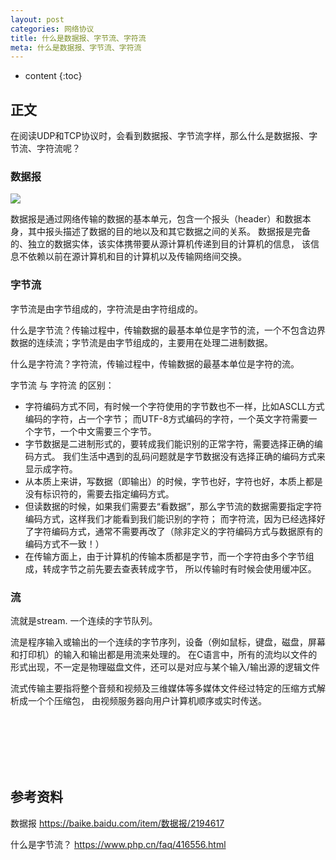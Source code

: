 ```yaml
---
layout: post
categories: 网络协议
title: 什么是数据报、字节流、字符流
meta: 什么是数据报、字节流、字符流
---
```

* content
{:toc}
  
## 正文

在阅读UDP和TCP协议时，会看到数据报、字节流字样，那么什么是数据报、字节流、字符流呢？

### 数据报

![]({{site.baseurl}}/images/20221124/20221124104219.jpg)

数据报是通过网络传输的数据的基本单元，包含一个报头（header）和数据本身，其中报头描述了数据的目的地以及和其它数据之间的关系。
数据报是完备的、独立的数据实体，该实体携带要从源计算机传递到目的计算机的信息，
该信息不依赖以前在源计算机和目的计算机以及传输网络间交换。

### 字节流

字节流是由字节组成的，字符流是由字符组成的。

什么是字节流？传输过程中，传输数据的最基本单位是字节的流，一个不包含边界数据的连续流；字节流是由字节组成的，主要用在处理二进制数据。

什么是字符流？字符流，传输过程中，传输数据的最基本单位是字符的流。

字节流 与 字符流 的区别：

* 字符编码方式不同，有时候一个字符使用的字节数也不一样，比如ASCLL方式编码的字符，占一个字节；
而UTF-8方式编码的字符，一个英文字符需要一个字节，一个中文需要三个字节。
* 字节数据是二进制形式的，要转成我们能识别的正常字符，需要选择正确的编码方式。
我们生活中遇到的乱码问题就是字节数据没有选择正确的编码方式来显示成字符。
* 从本质上来讲，写数据（即输出）的时候，字节也好，字符也好，本质上都是没有标识符的，需要去指定编码方式。
* 但读数据的时候，如果我们需要去“看数据”，那么字节流的数据需要指定字符编码方式，这样我们才能看到我们能识别的字符；
而字符流，因为已经选择好了字符编码方式，通常不需要再改了（除非定义的字符编码方式与数据原有的编码方式不一致！）
* 在传输方面上，由于计算机的传输本质都是字节，而一个字符由多个字节组成，转成字节之前先要去查表转成字节，
所以传输时有时候会使用缓冲区。


### 流

流就是stream. 一个连续的字节队列。

流是程序输入或输出的一个连续的字节序列，设备（例如鼠标，键盘，磁盘，屏幕和打印机）的输入和输出都是用流来处理的。
在C语言中，所有的流均以文件的形式出现，不一定是物理磁盘文件，还可以是对应与某个输入/输出源的逻辑文件

流式传输主要指将整个音频和视频及三维媒体等多媒体文件经过特定的压缩方式解析成一个个压缩包，
由视频服务器向用户计算机顺序或实时传送。



<br/><br/><br/><br/><br/>
## 参考资料

数据报 <https://baike.baidu.com/item/数据报/2194617>

什么是字节流？ <https://www.php.cn/faq/416556.html>

